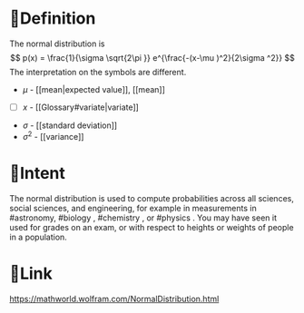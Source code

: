 # 📝Definition
The normal distribution is
$$
p(x) = \frac{1}{\sigma \sqrt{2\pi }} e^{\frac{-(x-\mu )^2}{2\sigma ^2}}
$$
The interpretation on the symbols are different.
- $\mu$ - [[mean|expected value]], [[mean]]
- [ ] $x$ - [[Glossary#variate|variate]]
- $\sigma$ - [[standard deviation]]
- $\sigma^2$ - [[variance]]

# 🎯Intent
The normal distribution is used to compute probabilities across all sciences, social sciences, and engineering, for example in measurements in #astronomy, #biology , #chemistry , or #physics  . You may have seen it used for grades on an exam, or with respect to heights or weights of people in a population.
# 🔗Link
https://mathworld.wolfram.com/NormalDistribution.html
